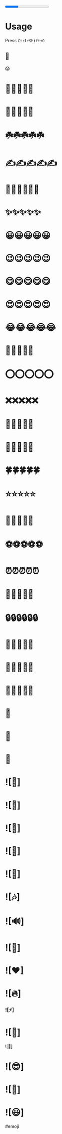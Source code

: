 <progress value="30" max="100"></progress>
# Usage
Press `Ctrl+Shift+O`  

## 💯 

😱 
# 🚀🚀🚀🚀🚀
# 🎨🎨🎨🎨🎨
# ☘️☘️☘️☘️☘️
# ✍️✍️✍️✍️✍️
# 📒📒📒📒📒📒
# ✨✨✨✨✨
# 😀😀😀😀😀
# 😉😉😉😉😉
# 😋😋😋😋😋
# 😍😍😍😍😍
# 😂😂😂😂😂

# 💎💎💎💎💎
# ⭕⭕⭕⭕⭕
# ❌❌❌❌❌
# 👣👣👣👣👣
# 🐋🐋🐋🐋🐋
# 🍀🍀🍀🍀🍀
# ⭐⭐⭐⭐⭐
# 🥩🥩🥩🥩🥩
# ⚽⚽⚽⚽⚽
# ⏰⏰⏰⏰⏰
# 🔑🔑🔑🔑🔑
# 🔒🔒🔒🔒🔒🔒
# 🧰🧰🧰🧰🧰
# 💊💊💊💊💊
# 🛒🛒🛒🛒🛒

# 🎻
# 🎨


# 🎸
# ![🥁]
# ![🎹] 
# ![🎤]
# ![🎼]
# ![🎵]
# ![🎶]
# ![🔊]
# ![💯]
# ![❤]
# ![🔥]
### ![⚡]
# ![🤘]
![🤘]
# ![😎]
# ![🤩]
# ![😃]

#emoji 


